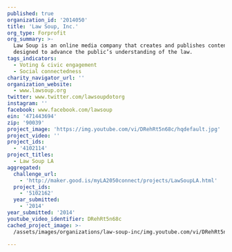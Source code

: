 ```yaml
---
published: true
organization_id: '2014050'
title: 'Law Soup, Inc.'
org_type: Forprofit
org_summary: >-
  Law Soup is an online media company that creates and publishes content
  designed to advance the public’s understanding of the law.
tags_indicators:
  - Voting & civic engagement
  - Social connectedness
charity_navigator_url: ''
organization_website:
  - www.lawsoup.org
twitter: www.twitter.com/lawsoupdotorg
instagram: ''
facebook: www.facebook.com/lawsoup
ein: '471443694'
zip: '90039'
project_image: 'https://img.youtube.com/vi/DRehRt5n68c/hqdefault.jpg'
project_video: ''
project_ids:
  - '4102114'
project_titles:
  - Law Soup LA
aggregated:
  challenge_url:
    - 'http://maker.good.is/myLA2050connect/projects/LawSoupLA.html'
  project_ids:
    - '5102162'
  year_submitted:
    - '2014'
year_submitted: '2014'
youtube_video_identifier: DRehRt5n68c
cached_project_image: >-
  /assets/images/organizations/law-soup-inc/img.youtube.com/vi/DRehRt5n68c/hqdefault.jpg

---
```

